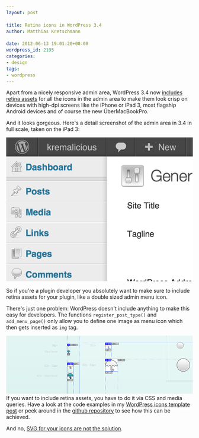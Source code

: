 ```yaml
---
layout: post

title: Retina icons in WordPress 3.4
author: Matthias Kretschmann

date: 2012-06-13 19:01:20+00:00
wordpress_id: 2195
categories:
- design
tags:
- wordpress
---
```


Apart from a nicely responsive admin area, WordPress 3.4 now [includes retina assets](http://core.trac.wordpress.org/ticket/20293) for all the icons in the admin area to make them look crisp on devices with high-dpi screens like the iPhone or iPad 3, most flagship Android devices and of course the new ÜberMacBookPro. 

And it looks gorgeous. Here's a detail screenshot of the admin area in 3.4 in full scale, taken on the iPad 3:

![](/media/wp34_retina_icons.png)

<!-- more -->

So if you're a plugin developer you absolutely want to make sure to include retina assets for your plugin, like a double sized admin menu icon.

There's just one problem: WordPress doesn't include anything to make this easy for developers. The functions `register_post_type()` and `add_menu_page()` only allow you to define one image as menu icon which then gets inserted as `img` tag. 

[![](/media/kremalicious-Teaser-WP-Icon-Template.png)](/wp-icons-template/)If you want to include retina assets, you have to do it via CSS and media queries. Have a look at the code examples in my [WordPress icons template post](/wp-icons-template/) or peek around in the [github repository](https://github.com/kremalicious/wp-icons-template) to see how this can be achieved.

And no, [SVG for your icons are not the solution](http://www.pushing-pixels.org/2011/11/04/about-those-vector-icons.html).
